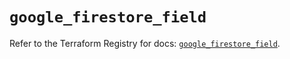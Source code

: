 # `google_firestore_field`

Refer to the Terraform Registry for docs: [`google_firestore_field`](https://registry.terraform.io/providers/hashicorp/google-beta/5.16.0/docs/resources/google_firestore_field).
